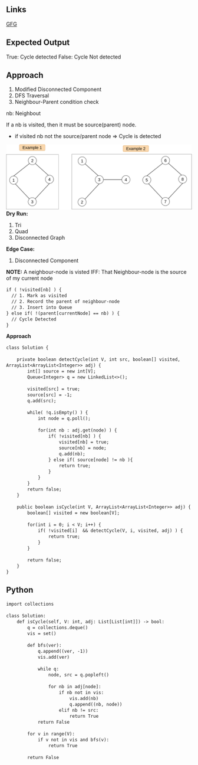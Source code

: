 ## Links
[GFG](https://practice.geeksforgeeks.org/problems/detect-cycle-in-an-undirected-graph/1)

## Expected Output
True: Cycle detected
False: Cycle Not detected

## Approach
1. Modified Disconnected Component 
2. DFS Traversal 
3. Neighbour-Parent condition check

nb: Neighbout

If a nb is visited, then it must be source(parent) node.
- if visited nb not the source/parent node => Cycle is detected

![image](../../images/detect-cycle-bfs-dryrun.png)
**Dry Run:**
1. Tri
2. Quad
3. Disconnected Graph

**Edge Case:**
1. Disconnected Component
 
**NOTE:**
A neighbour-node is visted IFF: That Neighbour-node is the source of my current node
```
if ( !visited[nb] ) {
  // 1. Mark as visited
  // 2. Record the parent of neighbour-node
  // 3. Insert into Queue
} else if( !(parent[currentNode] == nb) ) {
  // Cycle Detected
}
```

**Approach**
```
class Solution {
    
    private boolean detectCycle(int V, int src, boolean[] visited, ArrayList<ArrayList<Integer>> adj) {
        int[] source = new int[V];
        Queue<Integer> q = new LinkedList<>();
        
        visited[src] = true;
        source[src] = -1;
        q.add(src);
        
        while( !q.isEmpty() ) {
            int node = q.poll();
            
            for(int nb : adj.get(node) ) {
                if( !visited[nb] ) {
                    visited[nb] = true;
                    source[nb] = node;
                    q.add(nb);
                } else if( source[node] != nb ){
                    return true;
                }
            }
        }
        return false;
    }
    
    public boolean isCycle(int V, ArrayList<ArrayList<Integer>> adj) {
        boolean[] visited = new boolean[V];
        
        for(int i = 0; i < V; i++) {
            if( !visited[i]  && detectCycle(V, i, visited, adj) ) {
                return true;
            }
        }
        
        return false;
    }
}
```

## Python

```
import collections

class Solution:
	def isCycle(self, V: int, adj: List[List[int]]) -> bool:
	    q = collections.deque()
	    vis = set()
	    
        def bfs(ver):
    	    q.append((ver, -1))
    	    vis.add(ver)
    	    
    	    while q:
    	        node, src = q.popleft()
    	        
    	        for nb in adj[node]:
    	            if nb not in vis:
    	                vis.add(nb)
    	                q.append((nb, node))
                    elif nb != src:
                        return True
            return False
        
        for v in range(V):
            if v not in vis and bfs(v):
                return True

        return False
```